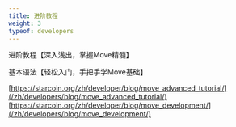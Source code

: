 ```yaml
---
title: 进阶教程
weight: 3
typeof: developers
---
```


进阶教程【深入浅出，掌握Move精髓】

<!--more-->

基本语法【轻松入门，手把手学Move基础】

[https://starcoin.org/zh/developer/blog/move_advanced_tutorial/](/zh/developers/blog/move_advanced_tutorial/)
[https://starcoin.org/zh/developer/blog/move_development/](/zh/developers/blog/move_development/)